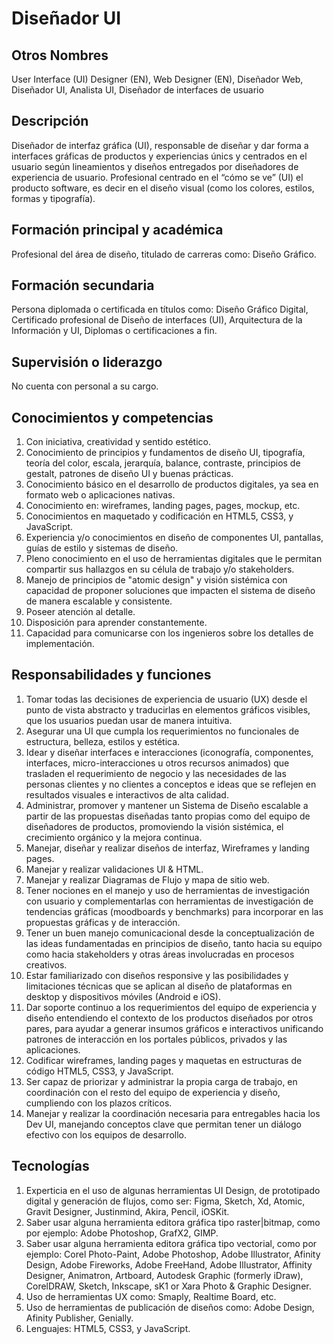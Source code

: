 # Diseñador UI

## Otros Nombres

User Interface (UI) Designer (EN), Web Designer (EN), Diseñador Web, Diseñador UI, Analista UI, Diseñador de interfaces de usuario

## Descripción

Diseñador de interfaz gráfica (UI), responsable de diseñar y dar forma a interfaces gráficas de productos y experiencias únics y centrados en el usuario según lineamientos y diseños entregados por diseñadores de experiencia de usuario. Profesional centrado en el “cómo se ve” (UI) el producto software, es decir en el diseño visual (como los colores, estilos, formas y tipografía).

## Formación principal y académica

Profesional del área de diseño, titulado de carreras como: Diseño Gráfico.

## Formación secundaria

Persona diplomada o certificada en títulos como: Diseño Gráfico Digital, Certificado profesional de Diseño de interfaces (UI), Arquitectura de la Información y UI, Diplomas o certificaciones a fin.

## Supervisión o liderazgo

No cuenta con personal a su cargo.

## Conocimientos y competencias

1.	Con iniciativa, creatividad y sentido estético.
2.	Conocimiento de principios y fundamentos de diseño UI, tipografía, teoría del color, escala, jerarquía, balance, contraste, principios de gestalt, patrones de diseño UI y buenas prácticas. 
3.	Conocimiento básico en el desarrollo de productos digitales, ya sea en formato web o aplicaciones nativas.
4.	Conocimiento en: wireframes, landing pages, pages, mockup, etc.
5. Conocimientos en maquetado y codificación en HTML5, CSS3, y JavaScript.
6. Experiencia y/o conocimientos en diseño de componentes UI, pantallas, guías de estilo y sistemas de diseño.
7.	Pleno conocimiento en el uso de herramientas digitales que le permitan compartir sus hallazgos en su célula de trabajo y/o stakeholders.
8.	Manejo de principios de "atomic design" y visión sistémica con capacidad de proponer soluciones que impacten el sistema de diseño de manera escalable y consistente.
9.	Poseer atención al detalle.
10.	Disposición para aprender constantemente.
11.	Capacidad para comunicarse con los ingenieros sobre los detalles de implementación.


## Responsabilidades y funciones

1.	Tomar todas las decisiones de experiencia de usuario (UX) desde el punto de vista abstracto y traducirlas en elementos gráficos visibles, que los usuarios puedan usar de manera intuitiva. 
2.	Asegurar una UI que cumpla los requerimientos no funcionales de estructura, belleza, estilos y estética.
3.	Idear y diseñar interfaces e interacciones (iconografía, componentes, interfaces, micro-interacciones u otros recursos animados) que trasladen el requerimiento de negocio y las necesidades de las personas clientes y no clientes a conceptos e ideas que se reflejen en resultados visuales e interactivos de alta calidad. 
4.	Administrar, promover y mantener un Sistema de Diseño escalable a partir de las propuestas diseñadas tanto propias como del equipo de diseñadores de productos, promoviendo la visión sistémica, el crecimiento orgánico y la mejora continua.
5.	Manejar, diseñar y realizar diseños de interfaz, Wireframes y landing pages.
6.	Manejar y realizar validaciones UI & HTML. 
7.	Manejar y realizar Diagramas de Flujo y mapa de sitio web.
8.	Tener nociones en el manejo y uso de herramientas de investigación con usuario y complementarlas con herramientas de investigación de tendencias gráficas (moodboards y benchmarks) para incorporar en las propuestas gráficas y de interacción.
9.	Tener un buen manejo comunicacional desde la conceptualización de las ideas fundamentadas en principios de diseño, tanto hacia su equipo como hacia stakeholders y otras áreas involucradas en procesos creativos.
10.	Estar familiarizado con diseños responsive y las posibilidades y limitaciones técnicas que se aplican al diseño de plataformas en desktop y dispositivos móviles (Android e iOS).
11.	Dar soporte continuo a los requerimientos del equipo de experiencia y diseño entendiendo el contexto de los productos diseñados por otros pares, para ayudar a generar insumos gráficos e interactivos unificando patrones de interacción en los portales públicos, privados y las aplicaciones. 
12. Codificar wireframes, landing pages y maquetas en estructuras de código HTML5, CSS3, y JavaScript.
13.	Ser capaz de priorizar y administrar la propia carga de trabajo, en coordinación con el resto del equipo de experiencia y diseño, cumpliendo con los plazos críticos.
14.	Manejar y realizar la coordinación necesaria para entregables hacia los Dev UI, manejando conceptos clave que permitan tener un diálogo efectivo con los equipos de desarrollo.


## Tecnologías

1.	Experticia en el uso de algunas herramientas UI Design, de prototipado digital y generación de flujos, como ser: Figma, Sketch, Xd, Atomic, Gravit Designer, Justinmind, Akira, Pencil, iOSKit.
2.	Saber usar alguna herramienta editora gráfica tipo raster|bitmap, como por ejemplo: Adobe Photoshop, GrafX2, GIMP.
3.	Saber usar alguna herramienta editora gráfica tipo vectorial, como por ejemplo: Corel Photo-Paint, Adobe Photoshop, Adobe Illustrator, Afinity Design,  Adobe Fireworks, Adobe FreeHand, Adobe Illustrator, Affinity Designer, Animatron, Artboard, Autodesk Graphic (formerly iDraw), CorelDRAW, Sketch, Inkscape, sK1 or Xara Photo & Graphic Designer.
4.	Uso de herramientas UX como: Smaply, Realtime Board, etc.
5.	Uso de herramientas de publicación de diseños como: Adobe Design, Afinity Publisher, Genially.
6. Lenguajes: HTML5, CSS3, y JavaScript.

